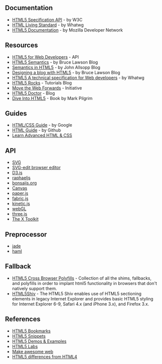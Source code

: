 Documentation
-------------

* [HTML5 Specification API](http://www.w3.org/TR/html-markup/Overview.html#toc-full) - by W3C
* [HTML Living Standard](http://www.whatwg.org/specs/web-apps/current-work/multipage/) - by Whatwg
* [HTML5 Documentation](https://developer.mozilla.org/en-US/docs/HTML/HTML5) - by Mozilla Developer Network

Resources
---------

* [HTML5 for Web Developers](http://html5doctor.com/html5-for-web-developers/) - API
* [HTML5 Semantics](http://coding.smashingmagazine.com/2011/11/18/html5-semantics/) - by Bruce Lawson Blog
* [Semantics in HTML5](http://www.alistapart.com/articles/semanticsinhtml5/) - by John Allsopp Blog
* [Designing a blog with HTML5](http://html5doctor.com/designing-a-blog-with-html5/) - by Bruce Lawson Blog
* [HTML5 A technical specification for Web developers](http://developers.whatwg.org/) - by Whatwg
* [HTML5 Rocks](http://www.html5rocks.com/en/tutorials/) - Tutorials Blog
* [Move the Web Forwards](http://movethewebforward.org/) - Initiative
* [HTML5 Doctor](http://html5doctor.com/) - Blog
* [Dive Into HTML5](http://diveintohtml5.info/) - Book by Mark Pilgrim

Guides
------

* [HTML/CSS Guide](https://google.github.io/styleguide/htmlcssguide.xml) - by Google
* [HTML Guide](https://github.com/styleguide) - by Github
* [Learn Advanced HTML & CSS](http://learn.shayhowe.com/advanced-html-css/)

API
---

* [SVG](https://developer.mozilla.org/en-US/docs/SVG)
 * [SVG-edit browser editor](http://svg-edit.googlecode.com/svn-history/r1771/trunk/editor/svg-editor.html)
 * [D3.js](http://d3js.org/)
 * [raphaeljs](http://raphaeljs.com/)
 * [bonsaijs.org](http://bonsaijs.org/)
* [Canvas](https://developer.mozilla.org/en-US/docs/HTML/Canvas)
 * [paper.js](http://paperjs.org/)
 * [fabric.js](http://fabricjs.com/)
 * [kinetic.js](http://kineticjs.com/)
* [webGL](https://developer.mozilla.org/en-US/docs/WebGL)
 * [three.js](http://mrdoob.github.com/three.js/)
 * [The X Toolkit](https://github.com/xtk/X#readme)

Preprocessor
------------

* [jade](http://jade-lang.com/)
* [haml](https://github.com/haml/haml)

Fallback
--------

* [HTML5 Cross Browser Polyfills](https://github.com/Modernizr/Modernizr/wiki/HTML5-Cross-Browser-Polyfills) -  Collection of all the shims, fallbacks, and polyfills in order to implant html5 functionality in browsers that don't natively support them.
* [HTML5Shiv](https://github.com/aFarkas/html5shiv) - The HTML5 Shiv enables use of HTML5 sectioning elements in legacy Internet Explorer and provides basic HTML5 styling for Internet Explorer 6-9, Safari 4.x (and iPhone 3.x), and Firefox 3.x.

References
----------

* [HTML5 Bookmarks](http://html5bookmarks.com)
* [HTML5 Snippets](http://html5snippets.com/)
* [HTML5 Demos & Examples](http://html5demos.com/)
* [HTML5 Labs](http://html5labs.com/)
* [Make awesome web](http://makeawesomeweb.com/)
* [HTML5 differences from HTML4](http://dev.w3.org/html5/html4-differences/)
